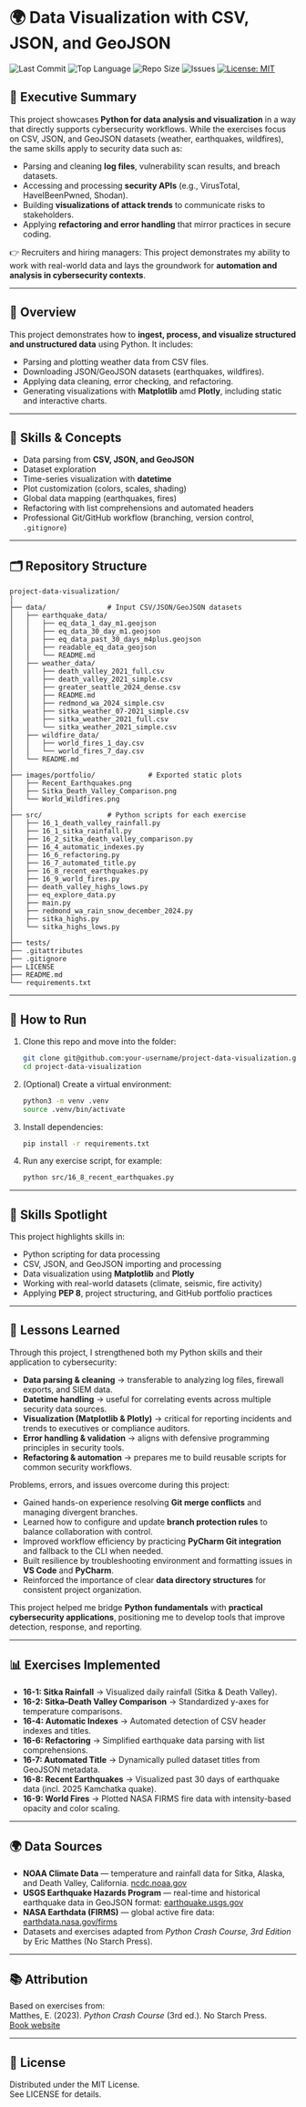 # 🌍 Data Visualization with CSV, JSON, and GeoJSON  

<!-- 📛 Project Badges -->
![Last Commit](https://img.shields.io/github/last-commit/DigiFenix777/python-crash-course-downloading-data-project)
![Top Language](https://img.shields.io/github/languages/top/DigiFenix777/python-crash-course-downloading-data-project)
![Repo Size](https://img.shields.io/github/repo-size/DigiFenix777/python-crash-course-downloading-data-project)
![Issues](https://img.shields.io/github/issues/DigiFenix777/python-crash-course-downloading-data-project)
[![License: MIT](https://img.shields.io/badge/License-MIT-green.svg)](LICENSE)


## 🔑 Executive Summary  
This project showcases **Python for data analysis and visualization** in a way that directly supports cybersecurity workflows. While the exercises focus on CSV, JSON, and GeoJSON datasets (weather, earthquakes, wildfires), the same skills apply to security data such as:  

- Parsing and cleaning **log files**, vulnerability scan results, and breach datasets.  
- Accessing and processing **security APIs** (e.g., VirusTotal, HaveIBeenPwned, Shodan).  
- Building **visualizations of attack trends** to communicate risks to stakeholders.  
- Applying **refactoring and error handling** that mirror practices in secure coding.  

👉 Recruiters and hiring managers: This project demonstrates my ability to work with real-world data and lays the groundwork for **automation and analysis in cybersecurity contexts**.   

---

## 📌 Overview  

This project demonstrates how to **ingest, process, and visualize structured and unstructured data** using Python. It includes:  

- Parsing and plotting weather data from CSV files.  
- Downloading JSON/GeoJSON datasets (earthquakes, wildfires).  
- Applying data cleaning, error checking, and refactoring.  
- Generating visualizations with **Matplotlib** amd **Plotly**, including static and interactive charts.  

---

## 🧠 Skills & Concepts  

- Data parsing from **CSV, JSON, and GeoJSON**  
- Dataset exploration  
- Time-series visualization with **datetime**  
- Plot customization (colors, scales, shading)  
- Global data mapping (earthquakes, fires)  
- Refactoring with list comprehensions and automated headers  
- Professional Git/GitHub workflow (branching, version control, `.gitignore`)  

---

## 🗂️ Repository Structure  

```plaintext
project-data-visualization/
│
├── data/               # Input CSV/JSON/GeoJSON datasets
│   ├── earthquake_data/
│   │   ├── eq_data_1_day_m1.geojson
│   │   ├── eq_data_30_day_m1.geojson
│   │   ├── eq_data_past_30_days_m4plus.geojson
│   │   ├── readable_eq_data_geojson
│   │   └── README.md
│   ├── weather_data/
│   │   ├── death_valley_2021_full.csv
│   │   ├── death_valley_2021_simple.csv
│   │   ├── greater_seattle_2024_dense.csv
│   │   ├── README.md
│   │   ├── redmond_wa_2024_simple.csv
│   │   ├── sitka_weather_07-2021_simple.csv
│   │   ├── sitka_weather_2021_full.csv
│   │   └── sitka_weather_2021_simple.csv
│   ├── wildfire_data/
│   │   ├── world_fires_1_day.csv
│   │   └── world_fires_7_day.csv
│   └── README.md
│
├── images/portfolio/             # Exported static plots
│   ├── Recent_Earthquakes.png
│   ├── Sitka_Death_Valley_Comparison.png
│   └── World_Wildfires.png
│
├── src/                # Python scripts for each exercise
│   ├── 16_1_death_valley_rainfall.py
│   ├── 16_1_sitka_rainfall.py
│   ├── 16_2_sitka_death_valley_comparison.py
│   ├── 16_4_automatic_indexes.py
│   ├── 16_6_refactoring.py
│   ├── 16_7_automated_title.py
│   ├── 16_8_recent_earthquakes.py
│   ├── 16_9_world_fires.py
│   ├── death_valley_highs_lows.py
│   ├── eq_explore_data.py
│   ├── main.py
│   ├── redmond_wa_rain_snow_december_2024.py
│   ├── sitka_highs.py
│   └── sitka_highs_lows.py
│ 
├── tests/
├── .gitattributes
├── .gitignore
├── LICENSE
├── README.md
└── requirements.txt
```
---

## 🚀 How to Run  

1. Clone this repo and move into the folder:  
   ```bash
   git clone git@github.com:your-username/project-data-visualization.git
   cd project-data-visualization
   ```

2. (Optional) Create a virtual environment:
	```bash
	python3 -m venv .venv
	source .venv/bin/activate
	```

3. Install dependencies:
	```bash
	pip install -r requirements.txt
	```

4. Run any exercise script, for example:
	```bash
	python src/16_8_recent_earthquakes.py
	```

---
## 🔎 Skills Spotlight  

This project highlights skills in:  
- Python scripting for data processing  
- CSV, JSON, and GeoJSON importing and processing  
- Data visualization using **Matplotlib** and **Plotly**  
- Working with real-world datasets (climate, seismic, fire activity)  
- Applying **PEP 8**, project structuring, and GitHub portfolio practices  



---
## 📝 Lessons Learned  
Through this project, I strengthened both my Python skills and their application to cybersecurity:  

- **Data parsing & cleaning** → transferable to analyzing log files, firewall exports, and SIEM data.  
- **Datetime handling** → useful for correlating events across multiple security data sources.  
- **Visualization (Matplotlib & Plotly)** → critical for reporting incidents and trends to executives or compliance auditors.  
- **Error handling & validation** → aligns with defensive programming principles in security tools.  
- **Refactoring & automation** → prepares me to build reusable scripts for common security workflows.

Problems, errors, and issues overcome during this project:

- Gained hands-on experience resolving **Git merge conflicts** and managing divergent branches.  
- Learned how to configure and update **branch protection rules** to balance collaboration with control.  
- Improved workflow efficiency by practicing **PyCharm Git integration** and fallback to the CLI when needed.  
- Built resilience by troubleshooting environment and formatting issues in **VS Code** and **PyCharm**.  
- Reinforced the importance of clear **data directory structures** for consistent project organization.  

This project helped me bridge **Python fundamentals** with **practical cybersecurity applications**, positioning me to develop tools that improve detection, response, and reporting.  

___
## 📊 Exercises Implemented  

- **16-1: Sitka Rainfall** → Visualized daily rainfall (Sitka & Death Valley).  
- **16-2: Sitka–Death Valley Comparison** → Standardized y-axes for temperature comparisons.  
- **16-4: Automatic Indexes** → Automated detection of CSV header indexes and titles.  
- **16-6: Refactoring** → Simplified earthquake data parsing with list comprehensions.  
- **16-7: Automated Title** → Dynamically pulled dataset titles from GeoJSON metadata.  
- **16-8: Recent Earthquakes** → Visualized past 30 days of earthquake data (incl. 2025 Kamchatka quake).  
- **16-9: World Fires** → Plotted NASA FIRMS fire data with intensity-based opacity and color scaling.  


---
## 🌍 Data Sources  

- **NOAA Climate Data** — temperature and rainfall data for Sitka, Alaska, and Death Valley, California. [ncdc.noaa.gov](https://www.ncdc.noaa.gov/cdo-web) 
- **USGS Earthquake Hazards Program** — real-time and historical earthquake data in GeoJSON format: [earthquake.usgs.gov](https://earthquake.usgs.gov/earthquakes/feed)  
- **NASA Earthdata (FIRMS)** — global active fire data: [earthdata.nasa.gov/firms](https://earthdata.nasa.gov/earth-observation-data/near-real-time/firms/active-fire-data)  
- Datasets and exercises adapted from *Python Crash Course, 3rd Edition* by Eric Matthes (No Starch Press).

---
## 📚 Attribution  

Based on exercises from:  
Matthes, E. (2023). *Python Crash Course* (3rd ed.). No Starch Press.  
[Book website](https://ehmatthes.github.io/pcc_3e/)  

---

## 🧩 License  

Distributed under the MIT License.  
See LICENSE for details.  
